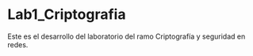 # Lab1_Criptografia
Este es el desarrollo del laboratorio del ramo Criptografía y seguridad en redes.
